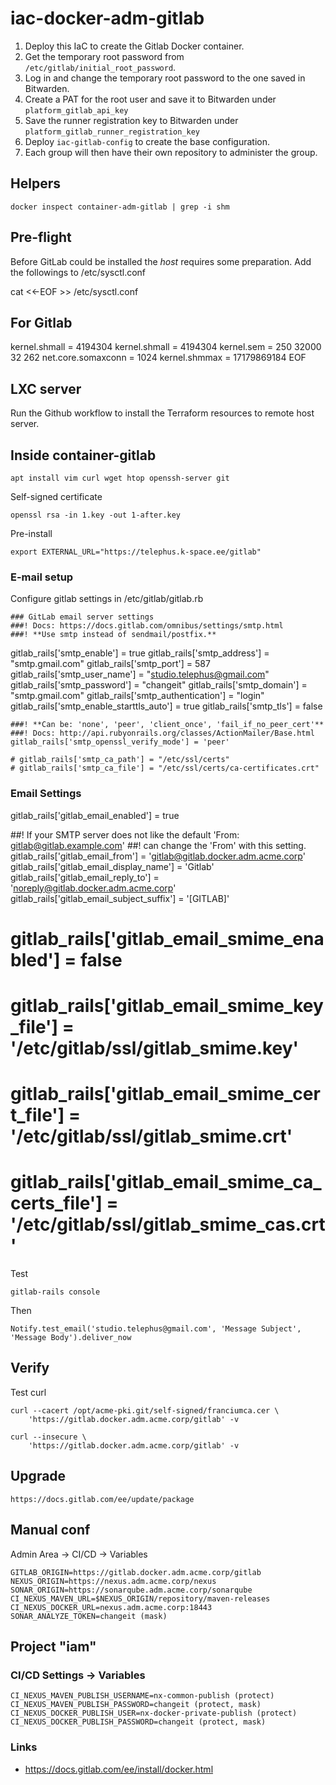 # iac-docker-adm-gitlab

1. Deploy this IaC to create the Gitlab Docker container.
2. Get the temporary root password from `/etc/gitlab/initial_root_password`.
3. Log in and change the temporary root password to the one saved in Bitwarden.
4. Create a PAT for the root user and save it to Bitwarden under `platform_gitlab_api_key`
5. Save the runner registration key to Bitwarden under `platform_gitlab_runner_registration_key`
6. Deploy `iac-gitlab-config` to create the base configuration.
7. Each group will then have their own repository to administer the group.

## Helpers

    docker inspect container-adm-gitlab | grep -i shm

## Pre-flight

Before GitLab could be installed the *host* requires some preparation.
Add the followings to /etc/sysctl.conf

cat <<-EOF >> /etc/sysctl.conf
## For Gitlab
kernel.shmall = 4194304
kernel.shmall = 4194304
kernel.sem = 250 32000 32 262
net.core.somaxconn = 1024
kernel.shmmax = 17179869184
EOF

## LXC server

Run the Github workflow to install the Terraform resources to remote host server.

## Inside container-gitlab

    apt install vim curl wget htop openssh-server git

Self-signed certificate

    openssl rsa -in 1.key -out 1-after.key

Pre-install

    export EXTERNAL_URL="https://telephus.k-space.ee/gitlab"

### E-mail setup

Configure gitlab settings in /etc/gitlab/gitlab.rb

    ### GitLab email server settings
    ###! Docs: https://docs.gitlab.com/omnibus/settings/smtp.html
    ###! **Use smtp instead of sendmail/postfix.**
    
gitlab_rails['smtp_enable'] = true
gitlab_rails['smtp_address'] = "smtp.gmail.com"
gitlab_rails['smtp_port'] = 587
gitlab_rails['smtp_user_name'] = "studio.telephus@gmail.com"
gitlab_rails['smtp_password'] = "changeit"
gitlab_rails['smtp_domain'] = "smtp.gmail.com"
gitlab_rails['smtp_authentication'] = "login"
gitlab_rails['smtp_enable_starttls_auto'] = true
gitlab_rails['smtp_tls'] = false
    
    ###! **Can be: 'none', 'peer', 'client_once', 'fail_if_no_peer_cert'**
    ###! Docs: http://api.rubyonrails.org/classes/ActionMailer/Base.html
    gitlab_rails['smtp_openssl_verify_mode'] = 'peer'
    
    # gitlab_rails['smtp_ca_path'] = "/etc/ssl/certs"
    # gitlab_rails['smtp_ca_file'] = "/etc/ssl/certs/ca-certificates.crt"
    
### Email Settings

gitlab_rails['gitlab_email_enabled'] = true

##! If your SMTP server does not like the default 'From: gitlab@gitlab.example.com'
##! can change the 'From' with this setting.
gitlab_rails['gitlab_email_from'] = 'gitlab@gitlab.docker.adm.acme.corp'
gitlab_rails['gitlab_email_display_name'] = 'Gitlab'
gitlab_rails['gitlab_email_reply_to'] = 'noreply@gitlab.docker.adm.acme.corp'
gitlab_rails['gitlab_email_subject_suffix'] = '[GITLAB]'
# gitlab_rails['gitlab_email_smime_enabled'] = false
# gitlab_rails['gitlab_email_smime_key_file'] = '/etc/gitlab/ssl/gitlab_smime.key'
# gitlab_rails['gitlab_email_smime_cert_file'] = '/etc/gitlab/ssl/gitlab_smime.crt'
# gitlab_rails['gitlab_email_smime_ca_certs_file'] = '/etc/gitlab/ssl/gitlab_smime_cas.crt'

Test

    gitlab-rails console

Then

    Notify.test_email('studio.telephus@gmail.com', 'Message Subject', 'Message Body').deliver_now

## Verify

Test curl

    curl --cacert /opt/acme-pki.git/self-signed/franciumca.cer \
        'https://gitlab.docker.adm.acme.corp/gitlab' -v

    curl --insecure \
        'https://gitlab.docker.adm.acme.corp/gitlab' -v

## Upgrade

    https://docs.gitlab.com/ee/update/package

## Manual conf

Admin Area -> CI/CD -> Variables

    GITLAB_ORIGIN=https://gitlab.docker.adm.acme.corp/gitlab
    NEXUS_ORIGIN=https://nexus.adm.acme.corp/nexus
    SONAR_ORIGIN=https://sonarqube.adm.acme.corp/sonarqube
    CI_NEXUS_MAVEN_URL=$NEXUS_ORIGIN/repository/maven-releases
    CI_NEXUS_DOCKER_URL=nexus.adm.acme.corp:18443
    SONAR_ANALYZE_TOKEN=changeit (mask)

## Project "iam"

### CI/CD Settings -> Variables

    CI_NEXUS_MAVEN_PUBLISH_USERNAME=nx-common-publish (protect)
    CI_NEXUS_MAVEN_PUBLISH_PASSWORD=changeit (protect, mask)   
    CI_NEXUS_DOCKER_PUBLISH_USER=nx-docker-private-publish (protect)
    CI_NEXUS_DOCKER_PUBLISH_PASSWORD=changeit (protect, mask)  

### Links

- https://docs.gitlab.com/ee/install/docker.html
